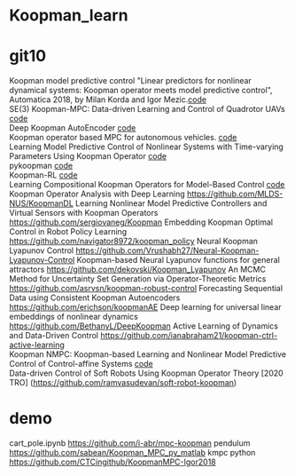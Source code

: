 # Koopman_learn
# git10 

Koopman model predictive control "Linear predictors for nonlinear dynamical systems: Koopman operator meets model predictive control", Automatica 2018, by Milan Korda and Igor Mezic.[code](https://github.com/MilanKorda/KoopmanMPC)  
SE(3) Koopman-MPC: Data-driven Learning and Control of Quadrotor UAVs [code](https://github.com/sriram-2502/KoopmanMPC_Quadrotor)   
Deep Koopman AutoEncoder [code](https://github.com/sriram-2502/Deep_Koopman_AutoEncoder)   
Koopman operator based MPC for autonomous vehicles. [code](https://github.com/sriram-2502/KoopmanMPC_AV)  
Learning Model Predictive Control of Nonlinear Systems with Time-varying Parameters Using Koopman Operator [code](https://github.com/MichaelMillerCSU/Koopman-online-updated-MPC)  
pykoopman  [code](https://github.com/dynamicslab/pykoopman)  
Koopman-RL [code](https://github.com/Pdbz199/Koopman-RL)  
Learning Compositional Koopman Operators for Model-Based Control [code](https://github.com/YunzhuLi/CompositionalKoopmanOperators)
Koopman Operator Analysis with Deep Learning https://github.com/MLDS-NUS/KoopmanDL
Learning Nonlinear Model Predictive Controllers and Virtual Sensors with Koopman Operators https://github.com/sergiovaneg/Koopman
Embedding Koopman Optimal Control in Robot Policy Learning https://github.com/navigator8972/koopman_policy
Neural Koopman Lyapunov Control https://github.com/Vrushabh27/Neural-Koopman-Lyapunov-Control
Koopman-based Neural Lyapunov functions for general attractors https://github.com/dekovski/Koopman_Lyapunov
An MCMC Method for Uncertainty Set Generation via Operator-Theoretic Metrics https://github.com/asrvsn/koopman-robust-control
Forecasting Sequential Data using Consistent Koopman Autoencoders  https://github.com/erichson/koopmanAE
Deep learning for universal linear embeddings of nonlinear dynamics https://github.com/BethanyL/DeepKoopman
Active Learning of Dynamics and Data-Driven Control https://github.com/ianabraham21/koopman-ctrl-active-learning  
Koopman NMPC: Koopman-based Learning and Nonlinear Model Predictive Control of Control-affine Systems [code](https://github.com/Cafolkes/koopman_learning_and_control)  
Data-driven Control of Soft Robots Using Koopman Operator Theory [2020 TRO] (https://github.com/ramvasudevan/soft-robot-koopman)
# demo  
cart_pole.ipynb https://github.com/i-abr/mpc-koopman
pendulum  https://github.com/sabean/Koopman_MPC_py_matlab
kmpc python https://github.com/CTCingithub/KoopmanMPC-Igor2018

